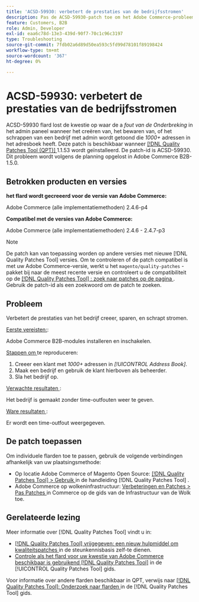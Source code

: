 ```yaml
---
title: 'ACSD-59930: verbetert de prestaties van de bedrijfsstromen'
description: Pas de ACSD-59930-patch toe om het Adobe Commerce-probleem op te lossen, waarbij een *Timeout*-fout wordt weergegeven in het beheerpaneel wanneer u een bedrijf maakt, opslaat of verwijdert met een beheerder met een *1000+*-adres in het adresboek.
feature: Customers, B2B
role: Admin, Developer
exl-id: eaa6c78d-13e3-439d-90f7-70c1c96c3197
type: Troubleshooting
source-git-commit: 7fdb02a6d89d50ea593c5fd99d78101f89198424
workflow-type: tm+mt
source-wordcount: '367'
ht-degree: 0%

---
```


# ACSD-59930: verbetert de prestaties van de bedrijfsstromen

ACSD-59930 flard lost de kwestie op waar de a *fout van de Onderbreking* in het admin paneel wanneer het creëren van, het bewaren van, of het schrappen van een bedrijf met admin wordt getoond die *1000+* adressen in het adresboek heeft. Deze patch is beschikbaar wanneer [[!DNL Quality Patches Tool (QPT)] ](https://experienceleague.adobe.com/nl/docs/commerce-operations/tools/quality-patches-tool/quality-patches-tool-to-self-serve-quality-patches) 1.1.53 wordt geïnstalleerd. De patch-id is ACSD-59930. Dit probleem wordt volgens de planning opgelost in Adobe Commerce B2B-1.5.0.

## Betrokken producten en versies

**het flard wordt gecreeerd voor de versie van Adobe Commerce:**

Adobe Commerce (alle implementatiemethoden) 2.4.6-p4

**Compatibel met de versies van Adobe Commerce:**

Adobe Commerce (alle implementatiemethoden) 2.4.6 - 2.4.7-p3

>[!NOTE]
>
>De patch kan van toepassing worden op andere versies met nieuwe [!DNL Quality Patches Tool] versies. Om te controleren of de patch compatibel is met uw Adobe Commerce-versie, werkt u het `magento/quality-patches` -pakket bij naar de meest recente versie en controleert u de compatibiliteit op de [[!DNL Quality Patches Tool] : zoek naar patches op de pagina ](https://experienceleague.adobe.com/tools/commerce-quality-patches/index.html?lang=nl-NL) . Gebruik de patch-id als een zoekwoord om de patch te zoeken.

## Probleem

Verbetert de prestaties van het bedrijf creeer, sparen, en schrapt stromen.

<u> Eerste vereisten:</u>:

Adobe Commerce B2B-modules installeren en inschakelen.

<u> Stappen om </u> te reproduceren:

1. Creeer een klant met *1000+* adressen in *[!UICONTROL Address Book]*.
1. Maak een bedrijf en gebruik de klant hierboven als beheerder.
1. Sla het bedrijf op.

<u> Verwachte resultaten </u>:

Het bedrijf is gemaakt zonder time-outfouten weer te geven.

<u> Ware resultaten </u>:

Er wordt een time-outfout weergegeven.

## De patch toepassen

Om individuele flarden toe te passen, gebruik de volgende verbindingen afhankelijk van uw plaatsingsmethode:

* Op locatie Adobe Commerce of Magento Open Source: [[!DNL Quality Patches Tool] > Gebruik ](/help/tools/quality-patches-tool/usage.md) in de handleiding [!DNL Quality Patches Tool] .
* Adobe Commerce op wolkeninfrastructuur: [ Verbeteringen en Patches > Pas Patches ](https://experienceleague.adobe.com/docs/commerce-cloud-service/user-guide/develop/upgrade/apply-patches.html?lang=nl-NL) in Commerce op de gids van de Infrastructuur van de Wolk toe.

## Gerelateerde lezing

Meer informatie over [!DNL Quality Patches Tool] vindt u in:

* [[!DNL Quality Patches Tool]  vrijgegeven: een nieuw hulpmiddel om kwaliteitspatches ](https://experienceleague.adobe.com/nl/docs/commerce-operations/tools/quality-patches-tool/quality-patches-tool-to-self-serve-quality-patches) in de steunkennisbasis zelf-te dienen.
* [ Controle als het flard voor uw kwestie van Adobe Commerce beschikbaar is gebruikend  [!DNL Quality Patches Tool]](/help/tools/quality-patches-tool/patches-available-in-qpt/check-patch-for-magento-issue-with-magento-quality-patches.md) in de [!UICONTROL Quality Patches Tool] gids.


Voor informatie over andere flarden beschikbaar in QPT, verwijs naar [[!DNL Quality Patches Tool]: Onderzoek naar flarden ](https://experienceleague.adobe.com/tools/commerce-quality-patches/index.html?lang=nl-NL) in de [!DNL Quality Patches Tool] gids.

